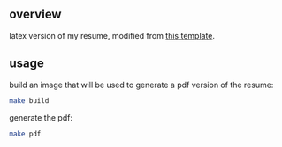 ## overview

latex version of my resume, modified from [this template](https://es.overleaf.com/latex/templates/cs-slash-it-slash-swe-resume-template/ncxgzcgknkmf).

## usage

build an image that will be used to generate a pdf version of the resume:

```bash
make build
```

generate the pdf:

```bash
make pdf
```
